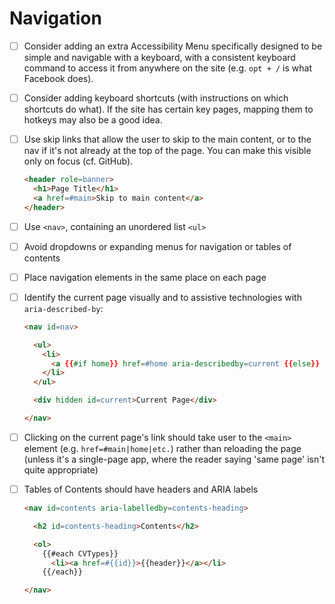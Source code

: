 # Navigation

- [ ] Consider adding an extra Accessibility Menu specifically designed to be simple and navigable with a keyboard, with a consistent keyboard command to access it from anywhere on the site (e.g. `opt + /` is what Facebook does).

- [ ] Consider adding keyboard shortcuts (with instructions on which shortcuts do what). If the site has certain key pages, mapping them to hotkeys may also be a good idea.

- [ ] Use skip links that allow the user to skip to the main content, or to the nav if it's not already at the top of the page. You can make this visible only on focus (cf. GitHub).

  ```html
  <header role=banner>
    <h1>Page Title</h1>
    <a href=#main>Skip to main content</a>
  </header>
  ```

- [ ] Use `<nav>`, containing an unordered list `<ul>`

- [ ] Avoid dropdowns or expanding menus for navigation or tables of contents

- [ ] Place navigation elements in the same place on each page

- [ ] Identify the current page visually and to assistive technologies with `aria-described-by`:

  ```html
  <nav id=nav>

    <ul>
      <li>
        <a {{#if home}} href=#home aria-describedby=current {{else}} href=/home {{/if}} >Home</a>
      </li>
    </ul>

    <div hidden id=current>Current Page</div>

  </nav>
  ```

- [ ] Clicking on the current page's link should take user to the `<main>` element (e.g. `href=#main|home|etc.`) rather than reloading the page (unless it's a single-page app, where the reader saying 'same page' isn't quite appropriate)

- [ ] Tables of Contents should have headers and ARIA labels

  ```html
  <nav id=contents aria-labelledby=contents-heading>

    <h2 id=contents-heading>Contents</h2>

    <ol>
      {{#each CVTypes}}
        <li><a href=#{{id}}>{{header}}</a></li>
      {{/each}}

  </nav>
  ```
